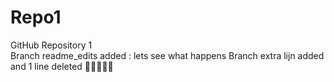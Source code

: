 # Repo1
GitHub Repository 1  
Branch readme_edits added : lets see what happens
Branch extra lijn added and 1 line deleted
👍🏻😜🇧🇪
